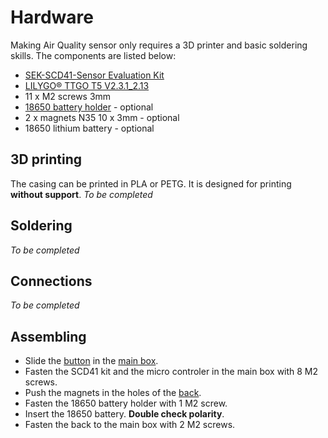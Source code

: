 # Hardware

Making Air Quality sensor only requires a 3D printer and basic soldering skills. The components are listed below:
- [SEK-SCD41-Sensor Evaluation Kit](https://developer.sensirion.com/sensirion-products/scd4x-co2-sensors/)
- [LILYGO® TTGO T5 V2.3.1_2.13](http://www.lilygo.cn/prod_view.aspx?TypeId=50061&Id=1393&FId=t3:50061:3)
- 11 x M2 screws 3mm
- [18650 battery holder](https://fr.aliexpress.com/item/1005001660193629.html) - optional
- 2 x magnets N35 10 x 3mm - optional
- 18650 lithium battery - optional

## 3D printing

The casing can be printed in PLA or PETG. It is designed for printing **without support**. *To be completed*

## Soldering
*To be completed*

## Connections
*To be completed*

## Assembling

- Slide the [button](https://github.com/ChristopheLaurent/AirQuality/blob/main/Model3D/button.stl) in the [main box](https://github.com/ChristopheLaurent/AirQuality/blob/main/Model3D/main.stl).
- Fasten the SCD41 kit and the micro controler in the main box with 8 M2 screws.
- Push the magnets in the holes of the [back](https://github.com/ChristopheLaurent/AirQuality/blob/main/Model3D/back.stl).
- Fasten the 18650 battery holder with 1 M2 screw.
- Insert the 18650 battery. **Double check polarity**.
- Fasten the back to the main box with 2 M2 screws.
